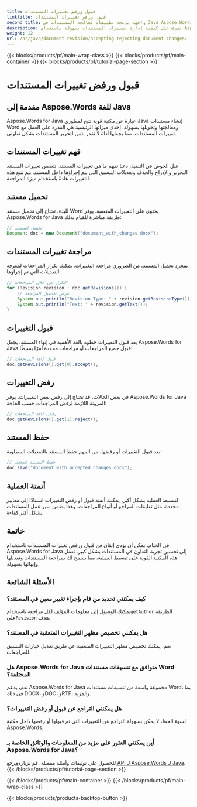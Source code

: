 ```yaml
---
title: قبول ورفض تغييرات المستندات
linktitle: قبول ورفض تغييرات المستندات
second_title: واجهة برمجة تطبيقات معالجة المستندات في Java Aspose.Words
description: تعرف على كيفية إدارة تغييرات المستندات بسهولة باستخدام Aspose.Words for Java. يمكنك قبول ورفض المراجعات بسلاسة.
weight: 12
url: /ar/java/document-revision/accepting-rejecting-document-changes/
---
```


{{< blocks/products/pf/main-wrap-class >}}
{{< blocks/products/pf/main-container >}}
{{< blocks/products/pf/tutorial-page-section >}}

# قبول ورفض تغييرات المستندات


## مقدمة إلى Aspose.Words للغة Java

Aspose.Words for Java عبارة عن مكتبة قوية تتيح لمطوري Java إنشاء مستندات Word ومعالجتها وتحويلها بسهولة. إحدى ميزاتها الرئيسية هي القدرة على العمل مع تغييرات المستندات، مما يجعلها أداة لا تقدر بثمن لتحرير المستندات بشكل تعاوني.

## فهم تغييرات المستندات

قبل الخوض في التنفيذ، دعنا نفهم ما هي تغييرات المستند. تتضمن تغييرات المستند التحرير والإدراج والحذف وتعديلات التنسيق التي يتم إجراؤها داخل المستند. يتم تتبع هذه التغييرات عادةً باستخدام ميزة المراجعة.

## تحميل مستند

للبدء، تحتاج إلى تحميل مستند Word يحتوي على التغييرات المتعقبة. يوفر Aspose.Words for Java طريقة مباشرة للقيام بذلك:

```java
// تحميل المستند
Document doc = new Document("document_with_changes.docx");
```

## مراجعة تغييرات المستندات

بمجرد تحميل المستند، من الضروري مراجعة التغييرات. يمكنك تكرار المراجعات لمعرفة التعديلات التي تم إجراؤها:

```java
// التكرار من خلال المراجعات
for (Revision revision : doc.getRevisions()) {
    // عرض تفاصيل المراجعة
    System.out.println("Revision Type: " + revision.getRevisionType());
    System.out.println("Text: " + revision.getText());
}
```

## قبول التغييرات

يعد قبول التغييرات خطوة بالغة الأهمية في إنهاء المستند. يجعل Aspose.Words for Java قبول جميع المراجعات أو مراجعات محددة أمرًا بسيطًا:

```java
// قبول كافة المراجعات
doc.getRevisions().get(0).accept();
```

## رفض التغييرات

في بعض الحالات، قد تحتاج إلى رفض بعض التغييرات. يوفر Aspose.Words for Java المرونة اللازمة لرفض المراجعات حسب الحاجة:

```java
// رفض كافة المراجعات
doc.getRevisions().get(1).reject();
```

## حفظ المستند

بعد قبول التغييرات أو رفضها، من المهم حفظ المستند بالتعديلات المطلوبة:

```java
// حفظ المستند المعدل
doc.save("document_with_accepted_changes.docx");
```

## أتمتة العملية

لتبسيط العملية بشكل أكبر، يمكنك أتمتة قبول أو رفض التغييرات استنادًا إلى معايير محددة، مثل تعليقات المراجع أو أنواع المراجعات. وهذا يضمن سير عمل المستندات بشكل أكثر كفاءة.

## خاتمة

في الختام، يمكن أن يؤدي إتقان فن قبول ورفض تغييرات المستندات باستخدام Aspose.Words for Java إلى تحسين تجربة التعاون في المستندات بشكل كبير. تعمل هذه المكتبة القوية على تبسيط العملية، مما يسمح لك بمراجعة المستندات وتعديلها وإنهائها بسهولة.

## الأسئلة الشائعة

### كيف يمكنني تحديد من قام بإجراء تغيير معين في المستند؟

 يمكنك الوصول إلى معلومات المؤلف لكل مراجعة باستخدام`getAuthor` الطريقة على`Revision` هدف.

### هل يمكنني تخصيص مظهر التغييرات المتعقبة في المستند؟

نعم، يمكنك تخصيص مظهر التغييرات المتعقبة عن طريق تعديل خيارات التنسيق للمراجعات.

### هل Aspose.Words for Java متوافق مع تنسيقات مستندات Word المختلفة؟

نعم، يدعم Aspose.Words for Java مجموعة واسعة من تنسيقات مستندات Word، بما في ذلك DOCX، وDOC، وRTF، والمزيد.

### هل يمكنني التراجع عن قبول أو رفض التغييرات؟

لسوء الحظ، لا يمكن بسهولة التراجع عن التغييرات التي تم قبولها أو رفضها داخل مكتبة Aspose.Words.

### أين يمكنني العثور على مزيد من المعلومات والوثائق الخاصة بـ Aspose.Words for Java؟

 للحصول على توثيقات وأمثلة مفصلة، قم بزيارة[مرجع API لـ Aspose.Words لـ Java](https://reference.aspose.com/words/java/).
{{< /blocks/products/pf/tutorial-page-section >}}

{{< /blocks/products/pf/main-container >}}
{{< /blocks/products/pf/main-wrap-class >}}

{{< blocks/products/products-backtop-button >}}
